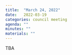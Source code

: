```yaml
---
title:  "March 24, 2022"
date:   2022-03-19
categories: council meeting
agenda: ""
minutes: ""
materials: ""
---
```

TBA
